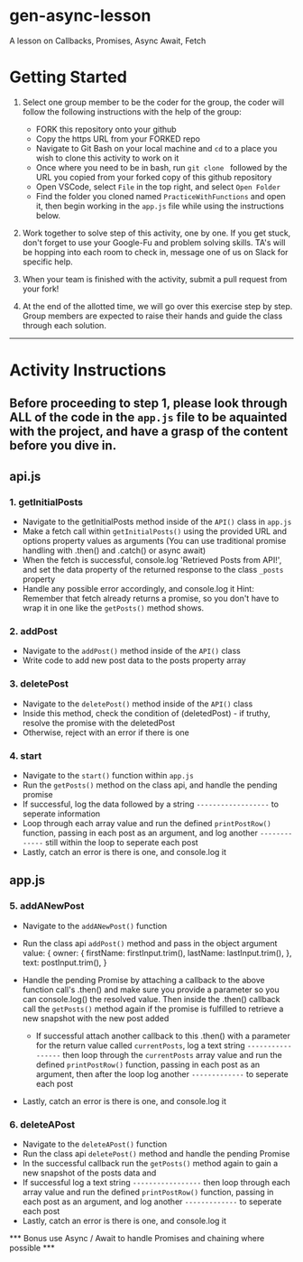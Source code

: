 # gen-async-lesson
A lesson on Callbacks, Promises, Async Await, Fetch

# Getting Started

1. Select one group member to be the coder for the group, the coder will follow the following instructions with the help of the group:
    * FORK this repository onto your github
    * Copy the https URL from your FORKED repo
    * Navigate to Git Bash on your local machine and `cd` to a place you wish to clone this activity to work on it
    * Once where you need to be in bash, run `git clone ` followed by the URL you copied from your forked copy of this github repository
    * Open VSCode, select `File` in the top right, and select `Open Folder` 
    * Find the folder you cloned named `PracticeWithFunctions` and open it, then begin working in the `app.js` file while using the instructions below.

2. Work together to solve step of this activity, one by one. If you get stuck, don't forget to use your Google-Fu and problem solving skills. TA's will be hopping into each room to check in, message one of us on Slack for specific help.

3. When your team is finished with the activity, submit a pull request from your fork!

4. At the end of the allotted time, we will go over this exercise step by step. Group members are expected to raise their hands and guide the class through each solution.

----------------------------------------------------------------------

# Activity Instructions

## Before proceeding to step 1, please look through ALL of the code in the `app.js` file to be aquainted with the project, and have a grasp of the content before you dive in.

## api.js
### 1. getInitialPosts 
  - Navigate to the getInitialPosts method inside of the `API()` class in `app.js`
  - Make a fetch call within `getInitialPosts()` using the provided URL and options property values as arguments (You can use traditional promise handling with .then() and .catch() or async await)
  - When the fetch is successful, console.log 'Retrieved Posts from API!', and set the data property of the returned response to the class `_posts` property
  - Handle any possible error accordingly, and console.log it
  Hint: Remember that fetch already returns a promise, so you don't have to wrap it in one like the `getPosts()` method shows.

### 2. addPost
  - Navigate to the `addPost()` method inside of the `API()` class
  - Write code to add new post data to the posts property array
  

### 3. deletePost
  - Navigate to the `deletePost()` method inside of the `API()` class
  - Inside this method, check the condition of (deletedPost) - if truthy, resolve the promise with the deletedPost
  - Otherwise, reject with an error if there is one


### 4. start
  - Navigate to the `start()` function within `app.js`
  - Run the `getPosts()` method on the class api, and handle the pending promise
  - If successful, log the data followed by a string `------------------` to seperate information
  - Loop through each array value and run the defined `printPostRow()` function, passing in each post as an argument, and log another `-------------` still within the loop to seperate each post
  - Lastly, catch an error is there is one, and console.log it


## app.js
### 5. addANewPost
  - Navigate to the `addANewPost()` function
  - Run the class api `addPost()` method and pass in the object argument value:
    {
      owner: {
        firstName: firstInput.trim(),
        lastName: lastInput.trim(),
      },
      text: postInput.trim(),
    }
    
  - Handle the pending Promise by attaching a callback to the above function
    call's .then() and make sure you provide a parameter so you can console.log()
    the resolved value.  Then inside the .then() callback call the `getPosts()` method again if the promise is fulfilled to retrieve a new snapshot with the new post added
    - If successful attach another callback to this .then() with a parameter for the return value called `currentPosts`, log a text string `-----------------` then loop through the `currentPosts` array value and run the defined `printPostRow()` function, passing in each post as an argument, then after the loop log another `-------------` to seperate each post
  - Lastly, catch an error is there is one, and console.log it

### 6. deleteAPost
  - Navigate to the `deleteAPost()` function
  - Run the class api `deletePost()` method and handle the pending Promise
  - In the successful callback run the `getPosts()` method again to gain a new snapshot of the posts data and
  - If successful log a text string `-----------------` then loop through each array value and run the defined `printPostRow()` function, passing in each post as an argument, and log another `-------------` to seperate each post
  - Lastly, catch an error is there is one, and console.log it


*** Bonus use Async / Await to handle Promises and chaining where possible ***
